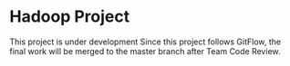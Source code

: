 # Hadoop Project
This project is under development
Since this project follows GitFlow, the final work will be merged to the master branch after Team Code Review.
